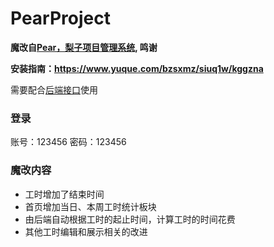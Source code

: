 # PearProject

**魔改自[Pear，梨子项目管理系统](https://github.com/a54552239/pearProject), 鸣谢**

**安装指南：https://www.yuque.com/bzsxmz/siuq1w/kggzna**

需要配合[后端接口](https://github.com/odayou/projecetManagerSystem_php)使用

### 登录 ###
账号：123456 密码：123456

### 魔改内容

- 工时增加了结束时间
- 首页增加当日、本周工时统计板块
- 由后端自动根据工时的起止时间，计算工时的时间花费
- 其他工时编辑和展示相关的改进
